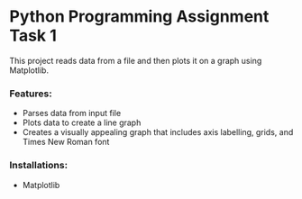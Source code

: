 # **Python Programming Assignment Task 1**

This project reads data from a file and then plots it on a graph using Matplotlib.

### **Features:**

- Parses data from input file
- Plots data to create a line graph
- Creates a visually appealing graph that includes axis labelling, grids, and Times New Roman font

### **Installations:**

- Matplotlib

